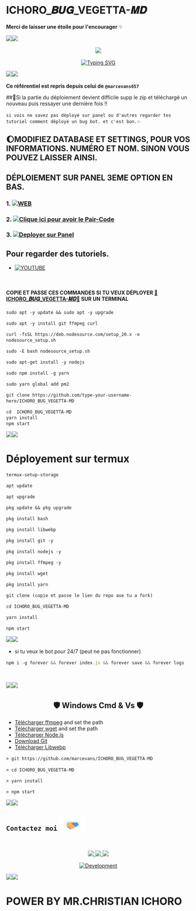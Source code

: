 # ICHORO_𝑩𝑼𝑮_VEGETTA-𝑴𝑫

**Merci de laisser une étoile pour l'encourager** ✨

   <a><img src='https://i.imgur.com/LyHic3i.gif'/></a><a><img src='https://i.imgur.com/LyHic3i.gif'/></a>
<p align="center">
<img src="https://i.postimg.cc/rFvpnQm2/IMG-20241022-WA0373.jpg"/> 
<p align="center">
  <a href="https://git.io/typing-svg"><img src="https://readme-typing-svg.demolab.com?font=EB+Garamond&weight=800&size=28&duration=4000&pause=1000&random=false&width=435&lines=+🌟VEGETTA-𝐌𝐃🌟 ;WHATSAPP+MULTI DEVICE+⚡+ CRAZY + BOT;  ⭐ +DÉVELOPPÉ+PAR+⚡✨;   🌟+𝐌𝐑.+ Christian ICHORO+☘️" alt="Typing SVG" /></a>
</p>
<a><img src='https://i.imgur.com/LyHic3i.gif'/></a><a><img src='https://i.imgur.com/LyHic3i.gif'/></a>

**Ce référentiel est repris depuis celui de `@marcevans657`**


##🤖Si la partie du déploiement devient difficile supp le zip et téléchargé un nouveau puis ressayer une dernière fois !!

`si vois ne savez pas déployé sur panel ou d'autres regarder tes tutoriel comment déployé un bug bot. et c'est bon.✨`

## 🌔MODIFIEZ DATABASE ET SETTINGS, POUR VOS INFORMATIONS. NUMÉRO ET NOM. SINON VOUS POUVEZ LAISSER AINSI.

## DÉPLOIEMENT SUR PANEL 3EME OPTION EN BAS.

### 1. <a href="https://github.com/marcevans657/_BUG_VEGETTA-MD/fork"><img title="WEB" src="https://img.shields.io/badge/FORK VEGETTA-WEB?color=black&style=for-the-badge&logo=stackshare"></a>
### 2. <a href="https://parky-web-1.onrender.com"><img src="https://img.shields.io/badge/PAIR_CODE-green" alt="Clique ici pour avoir le Pair-Code" width="90"></a>

### 3. <a href='https://panel.solarhosting.cc' target="_blank"><img alt='Deployer sur Panel' src='https://img.shields.io/badge/-DEPLOYER SUR PANEL-pink?style=for-the-badge&logo=solar&logoColor=white'/></a>

## Pour regarder des tutoriels.
* [![YOUTUBE](https://img.shields.io/badge/COMMENT-DEPLOYER-red?style=for-the-badge&logo=youtube&logoColor=white)](https://www.youtube.com/@alvinjlaste...13)


</br>

#### COPIE ET PASSE CES COMMANDES SI TU VEUX DÉPLOYER  [🌟 ICHORO_𝑩𝑼𝑮_VEGETTA-𝑴𝑫🌟]([https://github.com/Kevin-Tsh/TSH_BUG_GOKU-MD) SUR UN TERMINAL 
```
sudo apt -y update && sudo apt -y upgrade
```
```
sudo apt -y install git ffmpeg curl
```
```
curl -fsSL https://deb.nodesource.com/setup_20.x -o nodesource_setup.sh
```
```
sudo -E bash nodesource_setup.sh
```
```
sudo apt-get install -y nodejs
```
```
sudo npm install -g yarn
```
```
sudo yarn global add pm2
```
```
git clone https://github.com/type-your-username-here/ICHORO_BUG_VEGETTA-MD
```
```
cd  ICHORO_BUG_VEGETTA-MD
yarn install 
npm start
```
 

<a><img src='https://i.imgur.com/LyHic3i.gif'/></a><a><img src='https://i.imgur.com/LyHic3i.gif'/></a>

# Déployement sur termux
```
termux-setup-storage
```
```
apt update
```
```
apt upgrade
```
```
pkg update && pkg upgrade
```
```
pkg install bash
```
```
pkg install libwebp
```
```
pkg install git -y
```
```
pkg install nodejs -y
```
```
pkg install ffmpeg -y 
```
```
pkg install wget
```
```
pkg install yarn
```
```
git clone (copie et passe le lien du repo aue tu a fork) 
```
```
cd ICHORO_BUG_VEGETTA-MD
```
```
yarn install
```
```
npm start
```
<a><img src='https://i.imgur.com/LyHic3i.gif'/></a><a><img src='https://i.imgur.com/LyHic3i.gif'/></a>
- si tu veux le bot pour  24/7 (peut ne pas fonctionner) 
```js
npm i -g forever && forever index.js && forever save && forever logs
```
<br>

<a><img src='https://i.imgur.com/LyHic3i.gif'/></a><a><img src='https://i.imgur.com/LyHic3i.gif'/></a>
<br>
<h2 align="center"> 🛡️ Windows Cmd & Vs 🛡️ </h2>

- [Télécharger ffmpeg](https://ffmpeg.org/download.html#build-windows) and set the path
- [Télécharger wget](https://eternallybored.org/misc/wget/releases/) and set the path
- [Télécharger Node.js](https://nodejs.org/en/download/)
- [Download Git](https://git-scm.com/downloads)
- [Télécharger Libwebp](https://developers.google.com/speed/webp/download)

```cmd
> git https://github.com/marcevans/ICHORO_BUG_VEGETTA-MD
```
```
> cd ICHORO_BUG_VEGETTA-MD
```
```
> yarn install
```
```
> npm start
```
<a><img src='https://i.imgur.com/LyHic3i.gif'/></a><a><img src='https://i.imgur.com/LyHic3i.gif'/></a>

## ```Contactez moi```<img src="https://github.com/0xAbdulKhalid/0xAbdulKhalid/raw/main/assets/mdImages/handshake.gif" width ="80"></h1> 
 <br> 
<p align="center">
<a href="https://Wa.me/+2250152857921"><img src="https://img.shields.io/badge/Contact Christian-25D366?style=for-the-badge&logo=whatsapp&logoColor=white" />
<a href="https://whatsapp.com/channel/0029VasWVAVBadmjMpW0O616"><img src="https://img.shields.io/badge/Join Official Channel-25D366?style=for-the-badge&logo=whatsapp&logoColor=white" />
<a href="https://www.youtube.com/@Nguessan-Christian-tech"><img src="https://img.shields.io/badge/Subscribe-ff0000?style=for-the-badge&logo=youtube&logoColor=ff000000&link=https://www.youtube.com/@Nguessan-Christian-tech" /><br>
<p align="center">
<img alt="Development" width="250" src="https://media2.giphy.com/media/W9tBvzTXkQopi/giphy.gif?cid=6c09b952xu6syi1fyqfyc04wcfk0qvqe8fd7sop136zxfjyn&ep=v1_internal_gif_by_id&rid=giphy.gif&ct=g" /> </p>
<a><img src='https://i.imgur.com/LyHic3i.gif'/></a><a><img src='https://i.imgur.com/LyHic3i.gif'/></a>
   
# POWER BY MR.CHRISTIAN ICHORO
 
